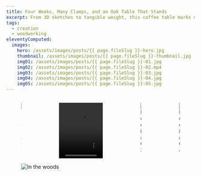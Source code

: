 ```yaml
---
title: Four Weeks, Many Clamps, and an Oak Table That Stands
excerpt: From 3D sketches to tangible weight, this coffee table marks my first solid wood build beyond stepstools and small furniture. 70+ hours of thick oak planks, floating tenons, mitered joints, template routing, pigmented hard oils—plus a fair share of problem-solving along the way.
tags:
  - creation
  - woodworking
eleventyComputed:
  images: 
    hero: /assets/images/posts/{{ page.fileSlug }}-hero.jpg
    thumbnail: /assets/images/posts/{{ page.fileSlug }}-thumbnail.jpg
    img01: /assets/images/posts/{{ page.fileSlug }}-01.jpg
    img02: /assets/images/posts/{{ page.fileSlug }}-02.mp4
    img03: /assets/images/posts/{{ page.fileSlug }}-03.jpg
    img04: /assets/images/posts/{{ page.fileSlug }}-04.jpg
    img05: /assets/images/posts/{{ page.fileSlug }}-05.jpg
---
```


<div class="container">
  <div class="columns is-multiline is-variable is-2 px-3">
    <div class="column is-half">
      <figure class="image is-9by16">
        <img src="{{ images.img01 }}" alt="Media 01">
      </figure>
    </div>
    <div class="column is-half">
      <figure class="video is-9by16">
        <video autoplay loop muted playsinline style="width: 100%; height: 100%;">
          <source src="{{ images.img02 }}" type="video/mp4">
          Your browser does not support the video tag.
        </video>
      </figure>
    </div>
    <div class="column is-half">
      <figure class="image is-9by16">
        <img src="{{ images.img03 }}" alt="Media 03">
      </figure>
    </div>
    <div class="column is-half">
      <figure class="image is-9by16">
        <img src="{{ images.img04 }}" alt="Media 04">
      </figure>
    </div>
  </div>
</div>

<div class="container p-3">
    <figure class="image is-16by9">
      <img src="{{ images.img05 }}" alt="In the woods">
    </figure>
  </div>


